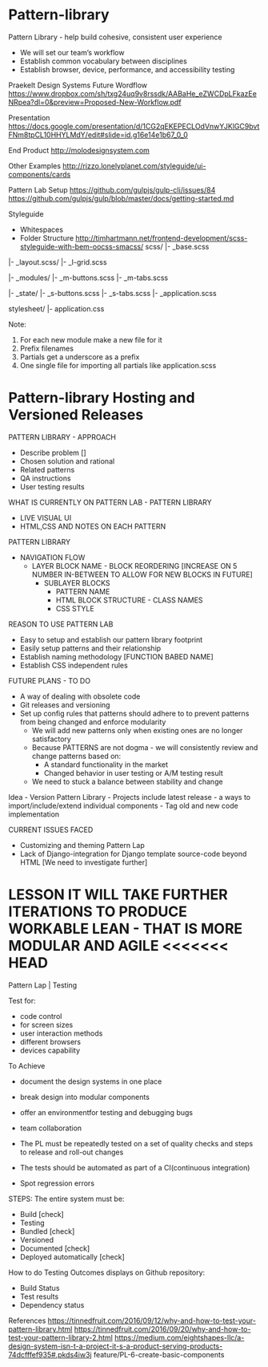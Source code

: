 # Pattern-library
Pattern Library - help build cohesive, consistent user experience
- We will set our team’s workflow
- Establish common vocabulary between disciplines
- Establish browser, device, performance, and accessibility testing

Praekelt Design Systems Future Wordflow
https://www.dropbox.com/sh/txg24uq9v8rssdk/AABaHe_eZWCDpLFkazEeNRpea?dl=0&preview=Proposed-New-Workflow.pdf

Presentation
https://docs.google.com/presentation/d/1CG2qEKEPECLOdVnwYJKlGC9bvtFNm8tpCL10HHYLMdY/edit#slide=id.g16e14e1b67_0_0

End Product
http://molodesignsystem.com

Other Examples
http://rizzo.lonelyplanet.com/styleguide/ui-components/cards

Pattern Lab Setup
https://github.com/gulpjs/gulp-cli/issues/84
https://github.com/gulpjs/gulp/blob/master/docs/getting-started.md


Styleguide

- Whitespaces
- Folder Structure
http://timhartmann.net/frontend-development/scss-styleguide-with-bem-oocss-smacss/
scss/
|-  _base.scss

|-  _layout.scss/
    |- _l-grid.scss

|-  _modules/
    |- _m-buttons.scss
    |- _m-tabs.scss

|-  _state/
    |- _s-buttons.scss
    |- _s-tabs.scss
|-  _application.scss

stylesheet/
|- application.css

Note:
1. For each new module make a new file for it
2. Prefix filenames
3. Partials get a underscore as a prefix
4. One single file for importing all partials like application.scss

# Pattern-library Hosting and Versioned Releases



  PATTERN LIBRARY - APPROACH

  - Describe problem []
  - Chosen solution and rational
  - Related patterns
  - QA instructions
  - User testing results

  WHAT IS CURRENTLY ON PATTERN LAB - PATTERN LIBRARY
  - LIVE VISUAL UI
  - HTML,CSS AND NOTES ON EACH PATTERN

  PATTERN LIBRARY
  - NAVIGATION FLOW
    - LAYER BLOCK NAME - BLOCK REORDERING [INCREASE ON 5 NUMBER IN-BETWEEN TO ALLOW FOR NEW BLOCKS IN FUTURE]
      - SUBLAYER BLOCKS
        - PATTERN NAME
        - HTML BLOCK STRUCTURE - CLASS NAMES
        - CSS STYLE

  REASON TO USE PATTERN LAB
  - Easy to setup and establish our pattern library footprint
  - Easily setup patterns and their relationship
  - Establish naming methodology [FUNCTION BABED NAME]
  - Establish CSS independent rules   

  FUTURE PLANS - TO DO
  - A way of dealing with obsolete code
  - Git releases and versioning
  - Set up config rules that patterns should adhere to to prevent patterns from being changed and enforce modularity
    - We will add new patterns only when existing ones are no longer satisfactory
    - Because PATTERNS are not dogma - we will consistently review and change patterns based on:
      - A standard functionality in the market
      - Changed behavior in user testing or A/M testing result
    - We need to stuck a balance between stability and change

  Idea - Version Pattern Library
       - Projects include latest release - a ways to import/include/extend individual components
       - Tag old and new code implementation

  CURRENT ISSUES FACED
  - Customizing and theming Pattern Lap
  - Lack of Django-integration for Django template source-code beyond HTML [We need to investigate further]

  LESSON
  IT WILL TAKE FURTHER ITERATIONS TO PRODUCE WORKABLE LEAN - THAT IS MORE MODULAR AND AGILE
<<<<<<< HEAD
=======

  Pattern Lap | Testing

  Test for:
  -  code control
  - for screen sizes
  - user interaction methods
  - different browsers
  - devices capability

  To Achieve
  - document the design systems in one place
  - break design into modular components
  - offer an environmentfor testing and debugging bugs
  - team collaboration

- The PL must be repeatedly tested on a set of quality checks and steps to release and roll-out changes
- The tests should be automated as part of a CI(continuous integration)  
- Spot regression errors

STEPS:
  The entire system must be:
  - Build [check]
  - Testing
  - Bundled [check]
  - Versioned
  - Documented [check]
  - Deployed automatically [check]

  How to do Testing
  Outcomes displays on Github repository:
  -  Build Status
  - Test results
  - Dependency status

References
  https://tinnedfruit.com/2016/09/12/why-and-how-to-test-your-pattern-library.html
  https://tinnedfruit.com/2016/09/20/why-and-how-to-test-your-pattern-library-2.html
  https://medium.com/eightshapes-llc/a-design-system-isn-t-a-project-it-s-a-product-serving-products-74dcfffef935#.pkds4iw3j
  feature/PL-6-create-basic-components
